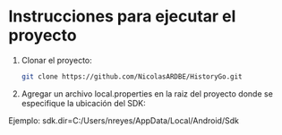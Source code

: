 # Instrucciones para ejecutar el proyecto

1. Clonar el proyecto:  
   ```sh
   git clone https://github.com/NicolasARDBE/HistoryGo.git
2. Agregar un archivo local.properties en la raiz del proyecto donde se especifique la ubicación del SDK:

Ejemplo:
   sdk.dir=C:/Users/nreyes/AppData/Local/Android/Sdk
